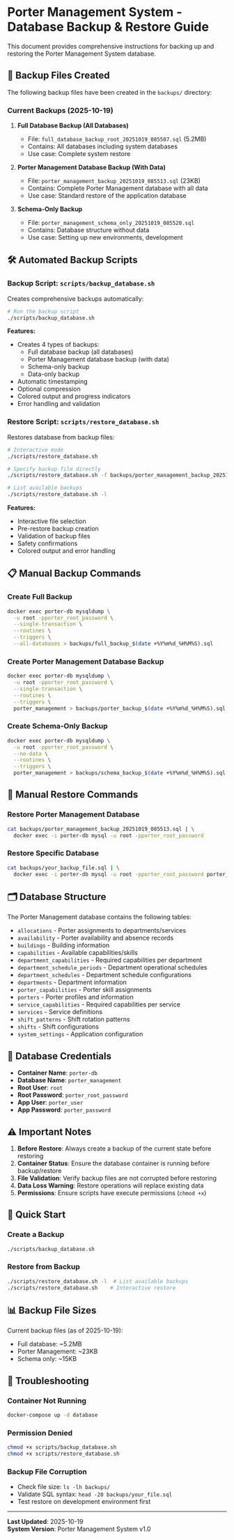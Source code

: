 # Porter Management System - Database Backup & Restore Guide

This document provides comprehensive instructions for backing up and restoring the Porter Management System database.

## 📁 Backup Files Created

The following backup files have been created in the `backups/` directory:

### Current Backups (2025-10-19)

1. **Full Database Backup (All Databases)**
   - File: `full_database_backup_root_20251019_085507.sql` (5.2MB)
   - Contains: All databases including system databases
   - Use case: Complete system restore

2. **Porter Management Database Backup (With Data)**
   - File: `porter_management_backup_20251019_085513.sql` (23KB)
   - Contains: Complete Porter Management database with all data
   - Use case: Standard restore of the application database

3. **Schema-Only Backup**
   - File: `porter_management_schema_only_20251019_085520.sql`
   - Contains: Database structure without data
   - Use case: Setting up new environments, development

## 🛠️ Automated Backup Scripts

### Backup Script: `scripts/backup_database.sh`

Creates comprehensive backups automatically:

```bash
# Run the backup script
./scripts/backup_database.sh
```

**Features:**
- Creates 4 types of backups:
  - Full database backup (all databases)
  - Porter Management database backup (with data)
  - Schema-only backup
  - Data-only backup
- Automatic timestamping
- Optional compression
- Colored output and progress indicators
- Error handling and validation

### Restore Script: `scripts/restore_database.sh`

Restores database from backup files:

```bash
# Interactive mode
./scripts/restore_database.sh

# Specify backup file directly
./scripts/restore_database.sh -f backups/porter_management_backup_20251019_085513.sql

# List available backups
./scripts/restore_database.sh -l
```

**Features:**
- Interactive file selection
- Pre-restore backup creation
- Validation of backup files
- Safety confirmations
- Colored output and error handling

## 📋 Manual Backup Commands

### Create Full Backup
```bash
docker exec porter-db mysqldump \
  -u root -pporter_root_password \
  --single-transaction \
  --routines \
  --triggers \
  --all-databases > backups/full_backup_$(date +%Y%m%d_%H%M%S).sql
```

### Create Porter Management Database Backup
```bash
docker exec porter-db mysqldump \
  -u root -pporter_root_password \
  --single-transaction \
  --routines \
  --triggers \
  porter_management > backups/porter_backup_$(date +%Y%m%d_%H%M%S).sql
```

### Create Schema-Only Backup
```bash
docker exec porter-db mysqldump \
  -u root -pporter_root_password \
  --no-data \
  --routines \
  --triggers \
  porter_management > backups/schema_backup_$(date +%Y%m%d_%H%M%S).sql
```

## 🔄 Manual Restore Commands

### Restore Porter Management Database
```bash
cat backups/porter_management_backup_20251019_085513.sql | \
  docker exec -i porter-db mysql -u root -pporter_root_password
```

### Restore Specific Database
```bash
cat backups/your_backup_file.sql | \
  docker exec -i porter-db mysql -u root -pporter_root_password porter_management
```

## 🗂️ Database Structure

The Porter Management database contains the following tables:

- `allocations` - Porter assignments to departments/services
- `availability` - Porter availability and absence records
- `buildings` - Building information
- `capabilities` - Available capabilities/skills
- `department_capabilities` - Required capabilities per department
- `department_schedule_periods` - Department operational schedules
- `department_schedules` - Department schedule configurations
- `departments` - Department information
- `porter_capabilities` - Porter skill assignments
- `porters` - Porter profiles and information
- `service_capabilities` - Required capabilities per service
- `services` - Service definitions
- `shift_patterns` - Shift rotation patterns
- `shifts` - Shift configurations
- `system_settings` - Application configuration

## 🔐 Database Credentials

- **Container Name**: `porter-db`
- **Database Name**: `porter_management`
- **Root User**: `root`
- **Root Password**: `porter_root_password`
- **App User**: `porter_user`
- **App Password**: `porter_password`

## ⚠️ Important Notes

1. **Before Restore**: Always create a backup of the current state before restoring
2. **Container Status**: Ensure the database container is running before backup/restore
3. **File Validation**: Verify backup files are not corrupted before restoring
4. **Data Loss Warning**: Restore operations will replace existing data
5. **Permissions**: Ensure scripts have execute permissions (`chmod +x`)

## 🚀 Quick Start

### Create a Backup
```bash
./scripts/backup_database.sh
```

### Restore from Backup
```bash
./scripts/restore_database.sh -l  # List available backups
./scripts/restore_database.sh    # Interactive restore
```

## 📊 Backup File Sizes

Current backup files (as of 2025-10-19):
- Full database: ~5.2MB
- Porter Management: ~23KB
- Schema only: ~15KB

## 🔧 Troubleshooting

### Container Not Running
```bash
docker-compose up -d database
```

### Permission Denied
```bash
chmod +x scripts/backup_database.sh
chmod +x scripts/restore_database.sh
```

### Backup File Corruption
- Check file size: `ls -lh backups/`
- Validate SQL syntax: `head -20 backups/your_file.sql`
- Test restore on development environment first

---

**Last Updated**: 2025-10-19  
**System Version**: Porter Management System v1.0
